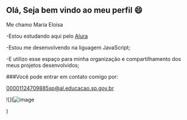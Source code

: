 ## Olá, Seja bem vindo ao meu perfil 😄

Me chamo Maria Eloisa

 -Estou estudando aqui pelo [Alura](https://www.alura.com.br)
  
 -Estou me desenvolvendo na liguagem JavaScript;

 -E utilizo esse espaço para minha organização e compartilhamento dos meus projetos desenvolvidos;

###Você pode entrar em contato comigo por:

00001124709885sp@al.educacao.sp.gov.br


![](![image](https://github.com/user-attachments/assets/d919098b-a52f-440a-8b10-d9dd14d86e82)


)
